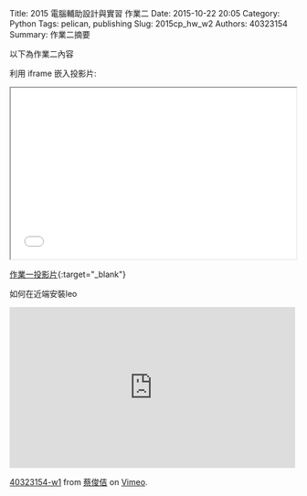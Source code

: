 Title: 2015 電腦輔助設計與實習 作業二
Date: 2015-10-22 20:05
Category: Python
Tags: pelican, publishing
Slug: 2015cp_hw_w2
Authors: 40323154
Summary: 作業二摘要

以下為作業二內容

利用 iframe 嵌入投影片:

<iframe src="40323154_cp_w2_p.html" width="500" height="300"></iframe>

[作業一投影片](40323154_cp_w2_p.html){:target="_blank"}

如何在近端安裝leo
<iframe src="https://player.vimeo.com/video/145775780" width="500" height="282" frameborder="0" webkitallowfullscreen mozallowfullscreen allowfullscreen></iframe> <p><a href="https://vimeo.com/145775780">40323154-w1</a> from <a href="https://vimeo.com/user32614943">蔡俊佶</a> on <a href="https://vimeo.com">Vimeo</a>.</p>
